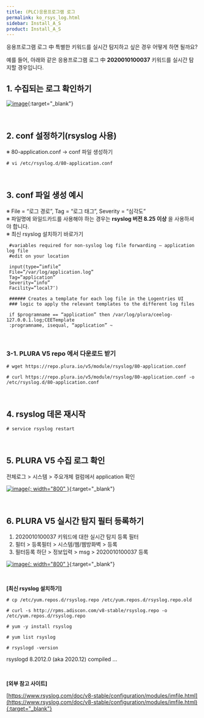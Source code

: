 ```yaml
---
title: (PLC)응용프로그램 로그
permalink: ko_rsys_log.html
sidebar: Install_A_S
product: Install_A_S
---
```


응용프로그램 로그 中 특별한 키워드를 실시간 탐지하고 싶은 경우 어떻게 하면 될까요?

예를 들어, 아래와 같은 응용프로그램 로그 中 __2020010100037__ 키워드를 실시간 탐지할 경우입니다.

## 1. 수집되는 로그 확인하기

[![image](/docs/images/Ins_G/rsyslog/1.png)](/docs/images/Ins_G/rsyslog/1.png){:target="_blank"}

<br />

## 2. conf 설정하기(rsyslog 사용)
※ 80-application.conf → conf 파일 생성하기

`# vi /etc/rsyslog.d/80-application.conf`

<br />

## 3. conf 파일 생성 예시

※ File = “로그 경로”, Tag = “로그 태그”, Severity = “심각도”   
※ 파일명에 와일드카드를 사용해야 하는 경우는 __rsyslog 버전 8.25 이상__ 을 사용하셔야 합니다.   
※ 최신 rsyslog 설치하기 바로가기

     #variables required for non-syslog log file forwarding – application log file
     #edit on your location

     input(type=”imfile”
     File=”/var/log/application.log”
     Tag=”application”
     Severity=”info”
     Facility=”local7″)

     ###### Creates a template for each log file in the Logentries UI
     ### logic to apply the relevant templates to the different log files

     if $programname == “application” then /var/log/plura/ceelog-127.0.0.1.log;CEETemplate
     :programname, isequal, “application” ~

<br />

### 3-1. PLURA V5 repo 에서 다운로드 받기

`# wget https://repo.plura.io/v5/module/rsyslog/80-application.conf`

`# curl https://repo.plura.io/v5/module/rsyslog/80-application.conf -o /etc/rsyslog.d/80-application.conf`

<br />

## 4. rsyslog 데몬 재시작

`# service rsyslog restart`

<br />

## 5. PLURA V5 수집 로그 확인

전체로그 > 시스템 > 주요개체 컬럼에서 application 확인

[![image](/docs/images/Ins_G/rsyslog/2.png){: width="800" }](/docs/images/Ins_G/rsyslog/2.png){:target="_blank"}

<br />

## 6. PLURA V5 실시간 탐지 필터 등록하기

1) 2020010100037 키워드에 대한 실시간 탐지 등록 필터   
2) 필터 > 등록필터 > 시스템/웹/웹방화벽 > 등록   
3) 필터등록 하단 > 정보입력 >  msg >  2020010100037 등록

[![image](/docs/images/Ins_G/rsyslog/3.png){: width="800" }](/docs/images/Ins_G/rsyslog/3.png){:target="_blank"}

<br />

**[최신 rsyslog 설치하기]**

`# cp /etc/yum.repos.d/rsyslog.repo /etc/yum.repos.d/rsyslog.repo.old`

`# curl -s http://rpms.adiscon.com/v8-stable/rsyslog.repo -o /etc/yum.repos.d/rsyslog.repo`

`# yum -y install rsyslog`

`# yum list rsyslog`

`# rsyslogd -version`

rsyslogd 8.2012.0 (aka 2020.12) compiled ...

<br />

**[외부 참고 사이트]**

[https://www.rsyslog.com/doc/v8-stable/configuration/modules/imfile.html](https://www.rsyslog.com/doc/v8-stable/configuration/modules/imfile.html){:target="_blank"}
